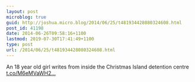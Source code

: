 ```yaml
---
layout: post
microblog: true
guid: http://joshua.micro.blog/2014/06/25/t481934428080324608.html
post_id: 41198
date: 2014-06-26T09:58:16+1100
lastmod: 2019-07-30T17:41:49+1100
type: post
url: /2014/06/25/t481934428080324608.html
---
```

An 18 year old girl writes from inside the Christmas Island detention centre [t.co/M6eMVaWH2...](https://t.co/M6eMVaWH2I)
